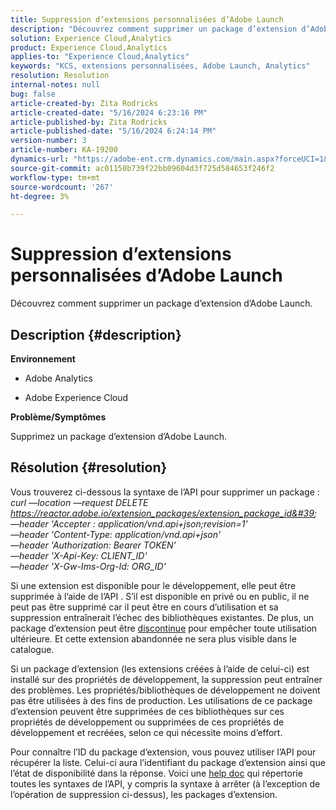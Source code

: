 ```yaml
---
title: Suppression d’extensions personnalisées d’Adobe Launch
description: "Découvrez comment supprimer un package d’extension d’Adobe Launch."
solution: Experience Cloud,Analytics
product: Experience Cloud,Analytics
applies-to: "Experience Cloud,Analytics"
keywords: "KCS, extensions personnalisées, Adobe Launch, Analytics"
resolution: Resolution
internal-notes: null
bug: false
article-created-by: Zita Rodricks
article-created-date: "5/16/2024 6:23:16 PM"
article-published-by: Zita Rodricks
article-published-date: "5/16/2024 6:24:14 PM"
version-number: 3
article-number: KA-19200
dynamics-url: "https://adobe-ent.crm.dynamics.com/main.aspx?forceUCI=1&pagetype=entityrecord&etn=knowledgearticle&id=bd6aab56-b113-ef11-9f89-6045bd0298d4"
source-git-commit: ac01150b739f22bb09604d3f725d584653f246f2
workflow-type: tm+mt
source-wordcount: '267'
ht-degree: 3%

---
```


# Suppression d’extensions personnalisées d’Adobe Launch


Découvrez comment supprimer un package d’extension d’Adobe Launch.

## Description {#description}


<b>Environnement</b>

- Adobe Analytics

- Adobe Experience Cloud

<b>Problème/Symptômes</b>

Supprimez un package d’extension d’Adobe Launch.


## Résolution {#resolution}


Vous trouverez ci-dessous la syntaxe de l’API pour supprimer un package :
 
*curl —location —request DELETE https://reactor.adobe.io/extension_packages/extension_package_id&#39; \
—header &#39;Accepter : application/vnd.api+json;revision=1&#39; \
—header &#39;Content-Type: application/vnd.api+json&#39; \
—header &#39;Authorization: Bearer TOKEN&#39; \
—header &#39;X-Api-Key: CLIENT_ID&#39; \
—header &#39;X-Gw-Ims-Org-Id: ORG_ID&#39;*

Si une extension est disponible pour le développement, elle peut être supprimée à l’aide de l’API . S’il est disponible en privé ou en public, il ne peut pas être supprimé car il peut être en cours d’utilisation et sa suppression entraînerait l’échec des bibliothèques existantes. De plus, un package d’extension peut être [discontinue](https://experienceleague.adobe.com/docs/experience-platform/tags/api/endpoints/extension-packages.html?lang=en#discontinue) pour empêcher toute utilisation ultérieure. Et cette extension abandonnée ne sera plus visible dans le catalogue.

Si un package d’extension (les extensions créées à l’aide de celui-ci) est installé sur des propriétés de développement, la suppression peut entraîner des problèmes. Les propriétés/bibliothèques de développement ne doivent pas être utilisées à des fins de production. Les utilisations de ce package d’extension peuvent être supprimées de ces bibliothèques sur ces propriétés de développement ou supprimées de ces propriétés de développement et recréées, selon ce qui nécessite moins d’effort.

Pour connaître l’ID du package d’extension, vous pouvez utiliser l’API pour récupérer la liste. Celui-ci aura l’identifiant du package d’extension ainsi que l’état de disponibilité dans la réponse. Voici une [help doc](https://experienceleague.adobe.com/docs/experience-platform/tags/api/endpoints/extension-packages.html?lang=en#list) qui répertorie toutes les syntaxes de l’API, y compris la syntaxe à arrêter (à l’exception de l’opération de suppression ci-dessus), les packages d’extension.
